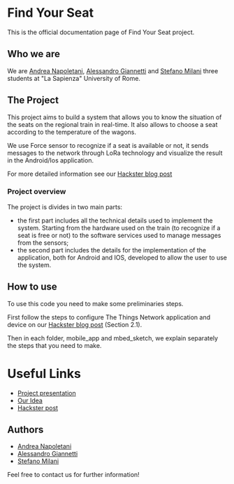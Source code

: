 # Find Your Seat
This is the official documentation page of Find Your Seat project.

## Who we are
We are [Andrea Napoletani](https://www.linkedin.com/in/andrea-napoletani-aa0b87166/), [Alessandro Giannetti](https://www.linkedin.com/in/alessandro-giannetti-2b1864b4/) and [Stefano Milani](https://www.linkedin.com/in/stefano-milani-561044181/) three students at "La Sapienza" University of Rome.

## The Project
This project aims to build a system that allows you to know the situation of the seats on the regional train in real-time. It also allows to choose a seat according to the temperature of the wagons.

We use Force sensor to recognize if a seat is available or not, it sends messages to the network through LoRa technology and visualize the result in the Android/Ios application.

For more detailed information see our [Hackster blog post](https://www.hackster.io/andreanapoletani/find-your-seat-on-the-regional-train-using-your-app-525f37)

### Project overview
The project is divides in two main parts:
* the first part includes all the technical details used to implement the system. Starting from the hardware used on the train (to recognize if a seat is free or not) to the software services used to manage messages from the sensors;
* the second part includes the details for the implementation of the application, both for Android and IOS, developed to allow the user to use the system.

## How to use
To use this code you need to make some preliminaries steps.

First follow the steps to configure The Things Network application and device on our [Hackster blog post](https://www.hackster.io/andreanapoletani/find-your-seat-on-the-regional-train-using-your-app-525f37) (Section 2.1).

Then in each folder, mobile_app and mbed_sketch, we explain separately the steps that you need to make.

# Useful Links
* [Project presentation](TOINSERT)
* [Our Idea](https://www.slideshare.net/AndreaNapoletani/find-your-seat-idea)
* [Hackster post](https://www.hackster.io/andreanapoletani/find-your-seat-on-the-regional-train-using-your-app-525f37)

## Authors
* [Andrea Napoletani](https://www.linkedin.com/in/andrea-napoletani-aa0b87166/)
* [Alessandro Giannetti](https://www.linkedin.com/in/alessandro-giannetti-2b1864b4/)
* [Stefano Milani](https://www.linkedin.com/in/stefano-milani-561044181/)

Feel free to contact us for further information!
